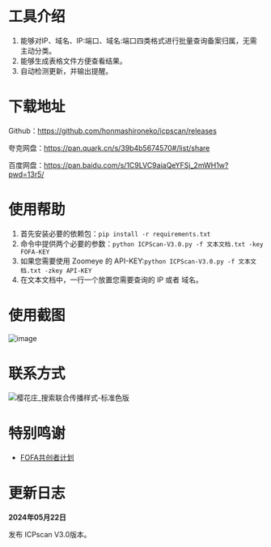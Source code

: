 

# 工具介绍

1. 能够对IP、域名、IP:端口、域名:端口四类格式进行批量查询备案归属，无需主动分类。
2. 能够生成表格文件方便查看结果。
3. 自动检测更新，并输出提醒。

# 下载地址

Github：https://github.com/honmashironeko/icpscan/releases

夸克网盘：https://pan.quark.cn/s/39b4b5674570#/list/share

百度网盘：https://pan.baidu.com/s/1C9LVC9aiaQeYFSj_2mWH1w?pwd=13r5/

# 使用帮助

1. 首先安装必要的依赖包：`pip install -r requirements.txt`
2. 命令中提供两个必要的参数：`python ICPScan-V3.0.py -f 文本文档.txt -key FOFA-KEY`
3. 如果您需要使用 Zoomeye 的 API-KEY:`python ICPScan-V3.0.py -f 文本文档.txt -zkey API-KEY`
4. 在文本文档中，一行一个放置您需要查询的 IP 或者 域名。

# 使用截图

![image](https://github.com/honmashironeko/icpscan/assets/139044047/414e4c64-118f-4acb-b27b-e430cab97347)


# 联系方式

![樱花庄_搜索联合传播样式-标准色版](https://github.com/honmashironeko/icpscan/assets/139044047/b044db99-e4fc-4d82-8289-d7b4f27374ee)


# 特别鸣谢

- [FOFA共创者计划](https://fofa.info/development)

# 更新日志

**2024年05月22日**

发布 ICPscan V3.0版本。
